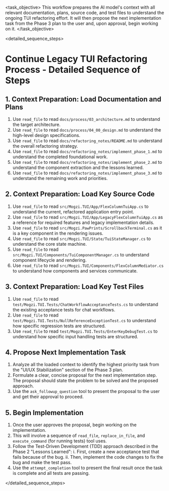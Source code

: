 <task name="Continue Legacy TUI Refactoring">

<task_objective>
This workflow prepares the AI model's context with all relevant documentation, plans, source code, and test files to understand the ongoing TUI refactoring effort. It will then propose the next implementation task from the Phase 3 plan to the user and, upon approval, begin working on it.
</task_objective>

<detailed_sequence_steps>
# Continue Legacy TUI Refactoring Process - Detailed Sequence of Steps

## 1. Context Preparation: Load Documentation and Plans

1.  Use `read_file` to read `docs/process/03_architecture.md` to understand the target architecture.
2.  Use `read_file` to read `docs/process/04_00_design.md` to understand the high-level design specifications.
3.  Use `read_file` to read `docs/refactoring_notes/README.md` to understand the overall refactoring strategy.
4.  Use `read_file` to read `docs/refactoring_notes/implement_phase_1.md` to understand the completed foundational work.
5.  Use `read_file` to read `docs/refactoring_notes/implement_phase_2.md` to understand the component extraction and the lessons learned.
6.  Use `read_file` to read `docs/refactoring_notes/implement_phase_3.md` to understand the remaining work and priorities.

## 2. Context Preparation: Load Key Source Code

1.  Use `read_file` to read `src/Mogzi.TUI/App/FlexColumnTuiApp.cs` to understand the current, refactored application entry point.
2.  Use `read_file` to read `src/Mogzi.TUI/App/LegacyFlexColumnTuiApp.cs` as a reference for required features and legacy implementation details.
3.  Use `read_file` to read `src/Mogzi.PawPrints/ScrollbackTerminal.cs` as it is a key component in the rendering issues.
4.  Use `read_file` to read `src/Mogzi.TUI/State/TuiStateManager.cs` to understand the core state machine.
5.  Use `read_file` to read `src/Mogzi.TUI/Components/TuiComponentManager.cs` to understand component lifecycle and rendering.
6.  Use `read_file` to read `src/Mogzi.TUI/Components/FlexColumnMediator.cs` to understand how components and services communicate.

## 3. Context Preparation: Load Key Test Files

1.  Use `read_file` to read `test/Mogzi.TUI.Tests/ChatWorkflowAcceptanceTests.cs` to understand the existing acceptance tests for chat workflows.
2.  Use `read_file` to read `test/Mogzi.TUI.Tests/NullReferenceExceptionTest.cs` to understand how specific regression tests are structured.
3.  Use `read_file` to read `test/Mogzi.TUI.Tests/EnterKeyDebugTest.cs` to understand how specific input handling tests are structured.

## 4. Propose Next Implementation Task

1.  Analyze all the loaded context to identify the highest priority task from the "UI/UX Stabilization" section of the Phase 3 plan.
2.  Formulate a clear, concise proposal for the next implementation step. The proposal should state the problem to be solved and the proposed approach.
3.  Use the `ask_followup_question` tool to present the proposal to the user and get their approval to proceed.

## 5. Begin Implementation

1.  Once the user approves the proposal, begin working on the implementation.
2.  This will involve a sequence of `read_file`, `replace_in_file`, and `execute_command` (for running tests) tool uses.
3.  Follow the Test-Driven Development (TDD) approach described in the Phase 2 "Lessons Learned":
    i.  First, create a new acceptance test that fails because of the bug.
    ii. Then, implement the code changes to fix the bug and make the test pass.
4.  Use the `attempt_completion` tool to present the final result once the task is complete and all tests are passing.

</detailed_sequence_steps>

</task>
